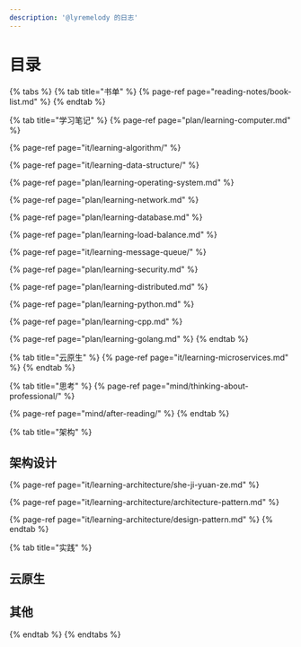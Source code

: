 ```yaml
---
description: '@lyremelody 的日志'
---
```


# 目录



{% tabs %}
{% tab title="书单" %}
{% page-ref page="reading-notes/book-list.md" %}
{% endtab %}

{% tab title="学习笔记" %}
{% page-ref page="plan/learning-computer.md" %}

{% page-ref page="it/learning-algorithm/" %}

{% page-ref page="it/learning-data-structure/" %}

{% page-ref page="plan/learning-operating-system.md" %}

{% page-ref page="plan/learning-network.md" %}

{% page-ref page="plan/learning-database.md" %}

{% page-ref page="plan/learning-load-balance.md" %}

{% page-ref page="it/learning-message-queue/" %}

{% page-ref page="plan/learning-security.md" %}

{% page-ref page="plan/learning-distributed.md" %}

{% page-ref page="plan/learning-python.md" %}

{% page-ref page="plan/learning-cpp.md" %}

{% page-ref page="plan/learning-golang.md" %}
{% endtab %}

{% tab title="云原生" %}
{% page-ref page="it/learning-microservices.md" %}
{% endtab %}

{% tab title="思考" %}
{% page-ref page="mind/thinking-about-professional/" %}

{% page-ref page="mind/after-reading/" %}
{% endtab %}

{% tab title="架构" %}
## 架构设计

{% page-ref page="it/learning-architecture/she-ji-yuan-ze.md" %}

{% page-ref page="it/learning-architecture/architecture-pattern.md" %}

{% page-ref page="it/learning-architecture/design-pattern.md" %}
{% endtab %}

{% tab title="实践" %}
## 云原生

## 其他
{% endtab %}
{% endtabs %}



